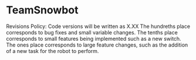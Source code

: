 # TeamSnowbot
Revisions Policy: Code versions will be written as X.XX The hundreths place corresponds to bug fixes and small variable changes. The tenths place corresponds to small features being implemented such as a new switch. The ones place corresponds to large feature changes, such as the addition of a new task for the robot to perform. 

